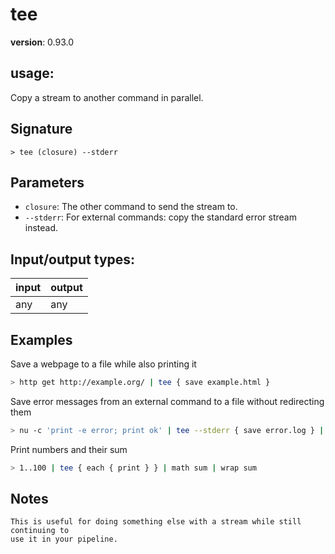 # tee

**version**: 0.93.0

## **usage**:

Copy a stream to another command in parallel.

## Signature

`> tee (closure) --stderr`

## Parameters

- `closure`: The other command to send the stream to.
- `--stderr`: For external commands: copy the standard error stream instead.

## Input/output types:

| input | output |
| ----- | ------ |
| any   | any    |

## Examples

Save a webpage to a file while also printing it

```bash
> http get http://example.org/ | tee { save example.html }
```

Save error messages from an external command to a file without redirecting them

```bash
> nu -c 'print -e error; print ok' | tee --stderr { save error.log } | complete
```

Print numbers and their sum

```bash
> 1..100 | tee { each { print } } | math sum | wrap sum
```

## Notes

```text
This is useful for doing something else with a stream while still continuing to
use it in your pipeline.
```
